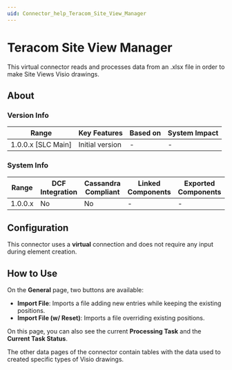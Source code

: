 ```yaml
---
uid: Connector_help_Teracom_Site_View_Manager
---
```


# Teracom Site View Manager

This virtual connector reads and processes data from an .xlsx file in order to make Site Views Visio drawings.

## About

### Version Info

| **Range**            | **Key Features** | **Based on** | **System Impact** |
|----------------------|------------------|--------------|-------------------|
| 1.0.0.x \[SLC Main\] | Initial version  | \-           | \-                |

### System Info

| **Range** | **DCF Integration** | **Cassandra Compliant** | **Linked Components** | **Exported Components** |
|-----------|---------------------|-------------------------|-----------------------|-------------------------|
| 1.0.0.x   | No                  | No                      | \-                    | \-                      |

## Configuration

This connector uses a **virtual** connection and does not require any input during element creation.

## How to Use

On the **General** page, two buttons are available:

- **Import File**: Imports a file adding new entries while keeping the existing positions.
- **Import File (w/ Reset)**: Imports a file overriding existing positions.

On this page, you can also see the current **Processing Task** and the **Current Task Status**.

The other data pages of the connector contain tables with the data used to created specific types of Visio drawings.

